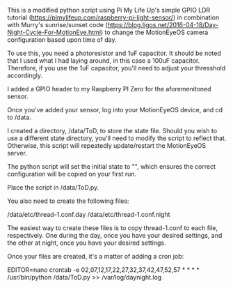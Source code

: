 This is a modified python script using Pi My Life Up's simple GPIO LDR tutorial (https://pimylifeup.com/raspberry-pi-light-sensor/) in combination with Murry's sunrise/sunset code (https://blog.ligos.net/2016-04-18/Day-Night-Cycle-For-MotionEye.html) to change the MotionEyeOS camera configuration based upon time of day.

To use this, you need a photoresistor and 1uF capacitor. It should be noted that I used what I had laying around, in this case a 100uF capacitor. Therefore, if you use the 1uF capacitor, you'll need to adjust your thresshold accordingly.

I added a GPIO header to my Raspberry PI Zero for the aforemenitoned sensor.

Once you've added your sensor, log into your MotionEyeOS device, and cd to /data.

I created a directory, /data/ToD, to store the state file. Should you wish to use a different state directory, you'll need to modify the script to reflect that. Otherwise, this script will repeatedly update/restart the MotionEyeOS server.

The python script will set the initial state to "", which ensures the correct configuration will be copied on your first run.

Place the script in /data/ToD.py.

You also need to create the following files:

/data/etc/thread-1.conf.day
/data/etc/thread-1.conf.night

The easiest way to create these files is to copy thread-1.conf to each file, respectively. One during the day, once you have your desired settings, and the other at night, once you have your desired settings.

Once your files are created, it's a matter of adding a cron job:

EDITOR=nano crontab -e
02,07,12,17,22,27,32,37,42,47,52,57 * * * * /usr/bin/python /data/ToD.py >> /var/log/daynight.log

